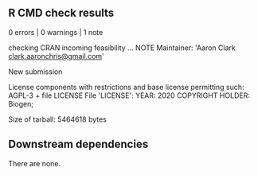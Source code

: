 ## R CMD check results

0 errors | 0 warnings | 1 note

checking CRAN incoming feasibility ... NOTE
  Maintainer: 'Aaron Clark <clark.aaronchris@gmail.com>'
  
  New submission
  
  License components with restrictions and base license permitting such:
    AGPL-3 + file LICENSE
  File 'LICENSE':
    YEAR: 2020
    COPYRIGHT HOLDER: Biogen;
  
  Size of tarball: 5464618 bytes

## Downstream dependencies

There are none.